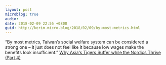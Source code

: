 ```yaml
---
layout: post
microblog: true
audio: 
date: 2018-02-09 22:56 +0800
guid: http://kerim.micro.blog/2018/02/09/by-most-metrics.html
---
```

“By most metrics, Taiwan’s social welfare system can be considered a strong one – it just does not feel like it because low wages make the benefits look insufficient.” [Why Asia's Tigers Suffer while the Nordics Thrive (Part 4)](https://international.thenewslens.com/article/89138)
